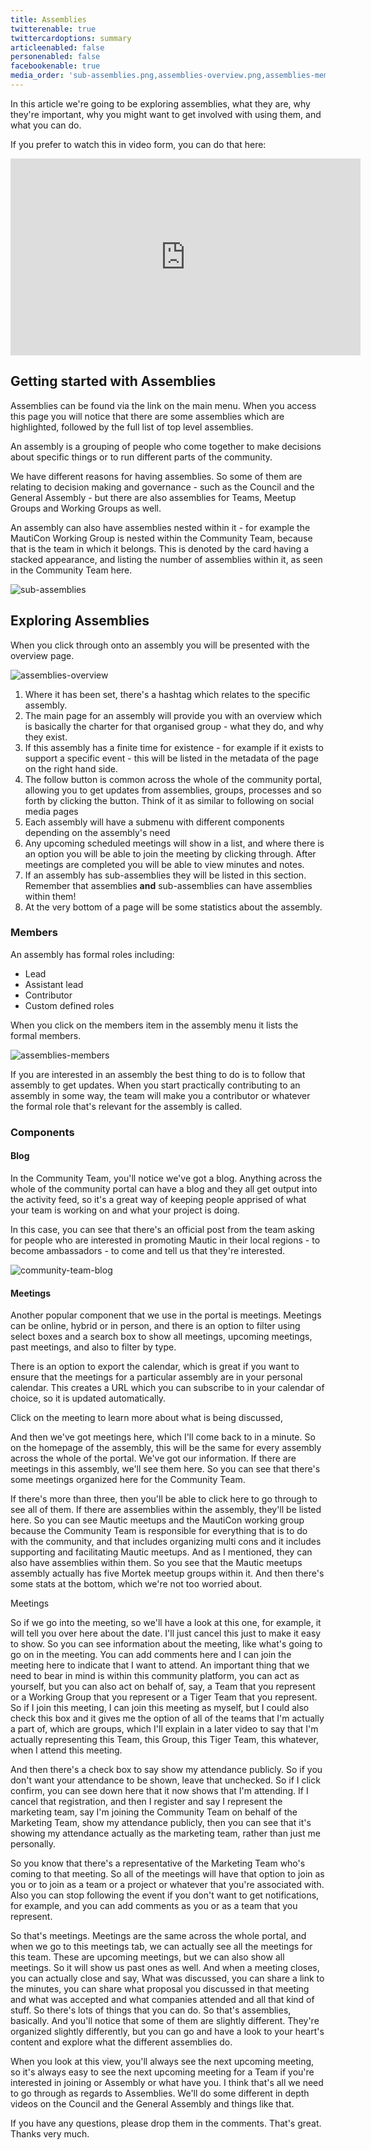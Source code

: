 ```yaml
---
title: Assemblies
twitterenable: true
twittercardoptions: summary
articleenabled: false
personenabled: false
facebookenable: true
media_order: 'sub-assemblies.png,assemblies-overview.png,assemblies-members.png,community-team-blog.png'
---
```


In this article we're going to be exploring assemblies, what they are, why they're important, why you might want to get involved with using them, and what you can do. 

If you prefer to watch this in video form, you can do that here:

<iframe width="560" height="315" src="https://www.youtube-nocookie.com/embed/fYg8yPQcgxM?si=ZcAQWmbJ1LSsMcky" title="YouTube video player" frameborder="0" allow="accelerometer; autoplay; clipboard-write; encrypted-media; gyroscope; picture-in-picture; web-share" allowfullscreen></iframe>

## Getting started with Assemblies

Assemblies can be found via the link on the main menu. When you access this page you will notice that there are some assemblies which are highlighted, followed by the full list of top level assemblies.

An assembly is a grouping of people who come together to make decisions about specific things or to run different parts of the community. 

We have different reasons for having assemblies. So some of them are relating to decision making and governance - such as the Council and the General Assembly - but there are also assemblies for Teams, Meetup Groups and Working Groups as well. 

An assembly can also have assemblies nested within it - for example the MautiCon Working Group is nested within the Community Team, because that is the team in which it belongs.   This is denoted by the card having a stacked appearance, and listing the number of assemblies within it,  as seen in the Community Team here.

![sub-assemblies](sub-assemblies.png "sub-assemblies")

## Exploring Assemblies

When you click through onto an assembly you will be presented with the overview page.

![assemblies-overview](assemblies-overview.png "assemblies-overview")

1. Where it has been set, there's a hashtag which relates to the specific assembly. 
2. The main page for an assembly will provide you with an overview which is basically the charter for that organised group -  what they do, and why they exist.
3. If this assembly has a finite time for existence -  for example if it exists to support a specific event -  this will be listed in the metadata of the page on the right hand side.
4. The follow button is common across the whole of the community portal,  allowing you to get updates from assemblies, groups, processes and so forth by clicking the button. Think of it as similar to following on social media pages
5. Each assembly will have a submenu with different components depending on the assembly's need
6. Any upcoming scheduled meetings will show in a list, and where there is an option you will be able to join the meeting by clicking through. After meetings are completed you will be able to view minutes and notes.
7. If an assembly has sub-assemblies they will be listed in this section.  Remember that assemblies **and** sub-assemblies can have assemblies within them!
8. At the very bottom of a page will be some statistics about the assembly.

### Members

An assembly has formal roles including:

* Lead
* Assistant lead
* Contributor
* Custom defined roles

When you click on the members item in the assembly menu it lists the formal members.

![assemblies-members](assemblies-members.png "assemblies-members") 

If you are interested in an assembly the best thing to do is to follow that assembly to get updates.  When you start practically contributing to an assembly in some way, the team will make you a contributor or whatever the formal role that's relevant for the assembly is called.

### Components

#### Blog

In the Community Team, you'll notice we've got a blog. Anything across the whole of the community portal can have a blog and they all get output into the activity feed, so it's a great way of keeping people apprised of what your team is working on and what your project is doing. 

In this case, you can see that there's an official post from the team asking for people who are interested in promoting Mautic in their local regions - to become ambassadors - to come and tell us that they're interested.

![community-team-blog](community-team-blog.png "community-team-blog")

#### Meetings

Another popular component that we use in the portal is meetings.  Meetings can be online, hybrid or in person, and there is an option to filter using select boxes and a search box to show all meetings, upcoming meetings, past meetings, and also to filter by type.

There is an option to export the calendar, which is great if you want to ensure that the meetings for a particular assembly are in your personal calendar.  This creates a URL which you can subscribe to in your calendar of choice, so it is updated automatically.

Click on the meeting to learn more about what is being discussed, 

And then we've got meetings here, which I'll come back to in a minute. So on the homepage of the assembly, this will be the same for every assembly across the whole of the portal. We've got our information. If there are meetings in this assembly, we'll see them here. So you can see that there's some meetings organized here for the Community Team.

If there's more than three, then you'll be able to click here to go through to see all of them. If there are assemblies within the assembly, they'll be listed here. So you can see Mautic meetups and the MautiCon working group because the Community Team is responsible for everything that is to do with the community, and that includes organizing multi cons and it includes supporting and facilitating Mautic meetups. And as I mentioned, they can also have assemblies within them. So you see that the Mautic meetups assembly actually has five Mortek meetup groups within it. And then there's some stats at the bottom, which we're not too worried about.

Meetings

So if we go into the meeting, so we'll have a look at this one, for example, it will tell you over here about the date. I'll just cancel this just to make it easy to show. So you can see information about the meeting, like what's going to go on in the meeting. You can add comments here and I can join the meeting here to indicate that I want to attend. An important thing that we need to bear in mind is within this community platform, you can act as yourself, but you can also act on behalf of, say, a Team that you represent or a Working Group that you represent or a Tiger Team that you represent. So if I join this meeting, I can join this meeting as myself, but I could also check this box and it gives me the option of all of the teams that I'm actually a part of, which are groups, which I'll explain in a later video to say that I'm actually representing this Team, this Group, this Tiger Team, this whatever, when I attend this meeting.

And then there's a check box to say show my attendance publicly. So  if you don't want your attendance to be shown, leave that unchecked. So if I click confirm, you can see down here that it now shows that I'm attending. If I cancel that registration, and then I register and say I represent the marketing team, say I'm joining the Community Team on behalf of the Marketing Team, show my attendance publicly, then you can see that it's showing my attendance actually as the marketing team, rather than just me personally.

So you know that there's a representative of the Marketing Team who's coming to that meeting. So all of the meetings will have that option to join as you or to join  as a team or a project or whatever that you're associated with.   Also you can stop following the event if you don't want to get notifications, for example, and you can add comments as you or as a team that you represent.

So that's meetings. Meetings are the same across the whole portal, and when we go to this meetings tab, we can actually see all the meetings for this team. These are upcoming meetings, but we can also show all meetings. So it will show us past ones as well. And when a meeting closes, you can actually close and say, What was discussed, you can share a link to the minutes, you can share what proposal you discussed in that meeting and what was accepted and what companies attended and all that kind of stuff. So there's lots of things that you can do. So that's assemblies, basically. And you'll notice that some of them are slightly different. They're organized slightly differently, but you can go and have a look to your heart's content and explore what the different assemblies do.

When you look at this view, you'll always see the next upcoming meeting, so it's always easy to see the next upcoming meeting for a Team if you're interested in joining or Assembly or what have you. I think that's all we need to go through as regards to Assemblies. We'll do some different in depth videos on the Council and the General Assembly and things like that.

 If you have any questions, please drop them in the comments. That's great. Thanks very much.